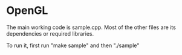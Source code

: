 # OpenGL

The main working code is sample.cpp. Most of the other files are its dependencies or required libraries.

To run it, first run "make sample" and then "./sample"
